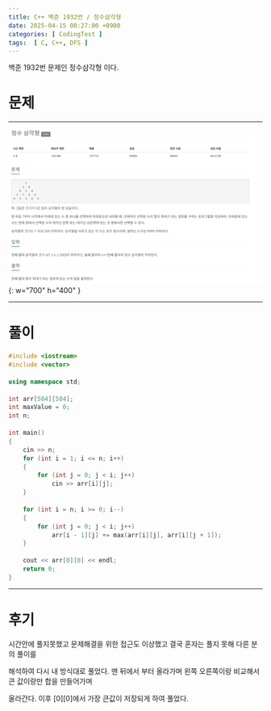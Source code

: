 ```yaml
---
title: C++ 백준 1932번 / 정수삼각형
date: 2025-04-15 00:27:00 +0900
categories: [ CodingTest ]  
tags:  [ C, C++, DFS ]
---
```


백준 1932번 문제인 정수삼각형 이다.

# 문제   
---------------------------------------

![Desktop View](/assets/img/정수삼각형.png){: w="700" h="400" }

---------------------------------------

# 풀이

```c++
#include <iostream>
#include <vector>

using namespace std;

int arr[504][504];
int maxValue = 0;
int n;

int main()
{
    cin >> n;
    for (int i = 1; i <= n; i++)
    {
        for (int j = 0; j < i; j++)
            cin >> arr[i][j];
    }
    
    for (int i = n; i >= 0; i--)
    {
        for (int j = 0; j < i; j++)
            arr[i - 1][j] += max(arr[i][j], arr[i][j + 1]);
    }
    
    cout << arr[0][0] << endl;
    return 0;
}
```
---------------------------------------

# 후기

시간안에 풀지못했고 문제해결을 위한 접근도 이상했고 결국 혼자는 풀지 못해 다른 분의 풀이를

해석하여 다시 내 방식대로 풀었다. 맨 뒤에서 부터 올라가며 왼쪽 오른쪽이랑 비교해서 큰 값이랑만 합을 만들어가며

올라간다. 이후 [0][0]에서 가장 큰값이 저장되게 하여 풀었다.

